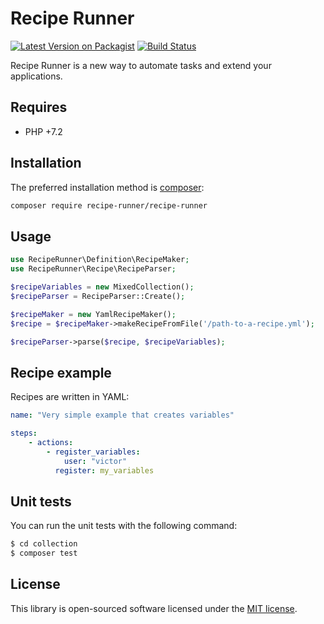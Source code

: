 # Recipe Runner

[![Latest Version on Packagist](https://img.shields.io/packagist/v/recipe-runner/recipe-runner.svg?style=flat-square)](https://packagist.org/packages/recipe-runner/recipe-runner)
[![Build Status](https://img.shields.io/travis/recipe-runner/recipe-runner/master.svg?style=flat-square)](https://travis-ci.org/recipe-runner/recipe-runner)

Recipe Runner is a new way to automate tasks and extend your applications.

## Requires

* PHP +7.2

## Installation

The preferred installation method is [composer](https://getcomposer.org):

```bash
composer require recipe-runner/recipe-runner
```

## Usage

```php
use RecipeRunner\Definition\RecipeMaker;
use RecipeRunner\Recipe\RecipeParser;

$recipeVariables = new MixedCollection();
$recipeParser = RecipeParser::Create();

$recipeMaker = new YamlRecipeMaker();
$recipe = $recipeMaker->makeRecipeFromFile('/path-to-a-recipe.yml');

$recipeParser->parse($recipe, $recipeVariables);
```

## Recipe example

Recipes are written in YAML:

```yaml
name: "Very simple example that creates variables"

steps:
    - actions:
        - register_variables:
            user: "victor"
          register: my_variables
```

## Unit tests

You can run the unit tests with the following command:

```bash
$ cd collection
$ composer test
```

## License

This library is open-sourced software licensed under the [MIT license](http://opensource.org/licenses/MIT).

